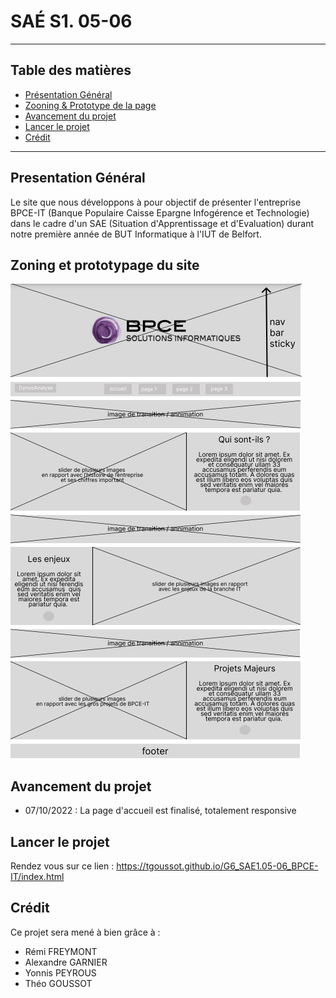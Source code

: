 # SAÉ S1. 05-06

*******
## Table des matières 
* [Présentation Général](#presentation)
* [Zooning & Prototype de la page](#zooning)
* [Avancement du projet](#avancement)
* [Lancer le projet](#lancer) 
* [Crédit](#credit)
*******

<div id='presentation'/> 

## Presentation Général

Le site que nous développons à pour objectif de présenter l'entreprise BPCE-IT (Banque Populaire Caisse Epargne Infogérence et Technologie) dans le cadre d'un SAE (Situation d'Apprentissage et d'Evaluation) durant notre première année de BUT Informatique à l'IUT de Belfort.

<div id='zooning'/>

## Zoning et prototypage du site

![](/zoning_prototype/accueil.png)


<div id='avancement'/>

## Avancement du projet
- 07/10/2022 : La page d'accueil est finalisé, totalement responsive

<div id='lancer'/> 

## Lancer le projet
Rendez vous sur ce lien : https://tgoussot.github.io/G6_SAE1.05-06_BPCE-IT/index.html

<div id='credit'/>

## Crédit 

Ce projet sera mené à bien grâce à : 
* Rémi FREYMONT
* Alexandre GARNIER
* Yonnis PEYROUS
* Théo GOUSSOT
